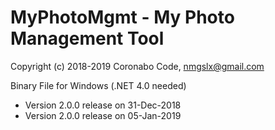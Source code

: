 # MyPhotoMgmt - My Photo Management Tool #
Copyright (c) 2018-2019 Coronabo Code, nmgslx@gmail.com

Binary File for Windows (.NET 4.0 needed)
* Version 2.0.0 release on 31-Dec-2018
* Version 2.0.0 release on 05-Jan-2019
